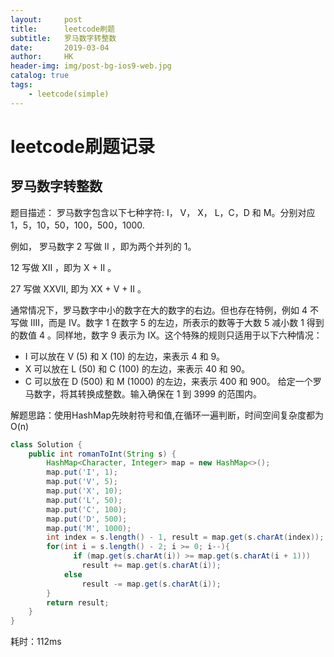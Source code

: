 ```yaml
---
layout:     post
title:      leetcode刷题
subtitle:   罗马数字转整数
date:       2019-03-04
author:     HK
header-img: img/post-bg-ios9-web.jpg
catalog: true
tags:
    - leetcode(simple)
---
```

# leetcode刷题记录
## 罗马数字转整数

 题目描述：
       罗马数字包含以下七种字符: I， V， X， L，C，D 和 M。分别对应1，5，10，50，100，500，1000.

例如， 罗马数字 2 写做 II ，即为两个并列的 1。

12 写做 XII ，即为 X + II 。

27 写做  XXVII, 即为 XX + V + II 。

通常情况下，罗马数字中小的数字在大的数字的右边。但也存在特例，例如 4 不写做 IIII，而是 IV。数字 1 在数字 5 的左边，所表示的数等于大数 5 减小数 1 得到的数值 4 。同样地，数字 9 表示为 IX。这个特殊的规则只适用于以下六种情况：

* I 可以放在 V (5) 和 X (10) 的左边，来表示 4 和 9。
* X 可以放在 L (50) 和 C (100) 的左边，来表示 40 和 90。 
* C 可以放在 D (500) 和 M (1000) 的左边，来表示 400 和 900。
给定一个罗马数字，将其转换成整数。输入确保在 1 到 3999 的范围内。

解题思路：使用HashMap先映射符号和值,在循环一遍判断，时间空间复杂度都为O(n)
``` java
class Solution {
    public int romanToInt(String s) {
        HashMap<Character, Integer> map = new HashMap<>();
        map.put('I', 1);
        map.put('V', 5);
        map.put('X', 10);
        map.put('L', 50);
        map.put('C', 100);
        map.put('D', 500);
        map.put('M', 1000);
        int index = s.length() - 1, result = map.get(s.charAt(index));
        for(int i = s.length() - 2; i >= 0; i--){
              if (map.get(s.charAt(i)) >= map.get(s.charAt(i + 1)))
                result += map.get(s.charAt(i));  
            else
                result -= map.get(s.charAt(i));
        }
        return result;
    }
}
```
耗时：112ms
